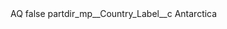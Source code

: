 <?xml version="1.0" encoding="UTF-8"?>
<CustomMetadata xmlns="http://soap.sforce.com/2006/04/metadata" xmlns:xsi="http://www.w3.org/2001/XMLSchema-instance" xmlns:xsd="http://www.w3.org/2001/XMLSchema">
    <label>AQ</label>
    <protected>false</protected>
    <values>
        <field>partdir_mp__Country_Label__c</field>
        <value xsi:type="xsd:string">Antarctica</value>
    </values>
</CustomMetadata>
